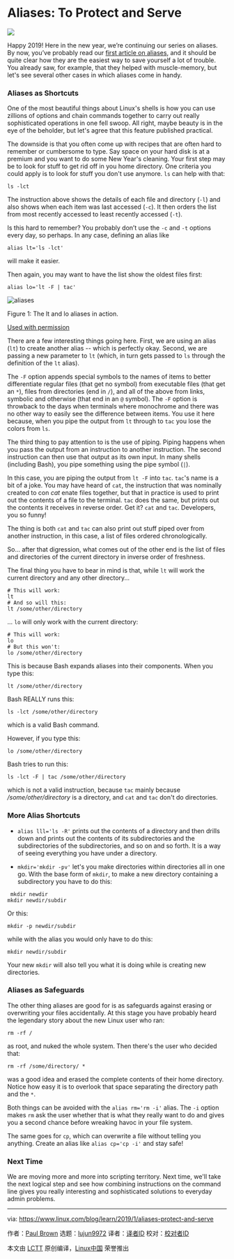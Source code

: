 [#]: collector: (lujun9972)
[#]: translator: ( )
[#]: reviewer: ( )
[#]: publisher: ( )
[#]: url: ( )
[#]: subject: (Aliases: To Protect and Serve)
[#]: via: (https://www.linux.com/blog/learn/2019/1/aliases-protect-and-serve)
[#]: author: (Paul Brown https://www.linux.com/users/bro66)

Aliases: To Protect and Serve
======

![](https://www.linux.com/sites/lcom/files/styles/rendered_file/public/prairie-path_1920.jpg?itok=wRARsM7p)

Happy 2019! Here in the new year, we’re continuing our series on aliases. By now, you’ve probably read our [first article on aliases][1], and it should be quite clear how they are the easiest way to save yourself a lot of trouble. You already saw, for example, that they helped with muscle-memory, but let's see several other cases in which aliases come in handy.

### Aliases as Shortcuts

One of the most beautiful things about Linux's shells is how you can use zillions of options and chain commands together to carry out really sophisticated operations in one fell swoop. All right, maybe beauty is in the eye of the beholder, but let's agree that this feature published practical.

The downside is that you often come up with recipes that are often hard to remember or cumbersome to type. Say space on your hard disk is at a premium and you want to do some New Year's cleaning. Your first step may be to look for stuff to get rid off in you home directory. One criteria you could apply is to look for stuff you don't use anymore. `ls` can help with that:

```
ls -lct
```

The instruction above shows the details of each file and directory (`-l`) and also shows when each item was last accessed (`-c`). It then orders the list from most recently accessed to least recently accessed (`-t`).

Is this hard to remember? You probably don’t use the `-c` and `-t` options every day, so perhaps. In any case, defining an alias like

```
alias lt='ls -lct'
```

will make it easier.

Then again, you may want to have the list show the oldest files first:

```
alias lo='lt -F | tac'
```

![aliases][3]

Figure 1: The lt and lo aliases in action.

[Used with permission][4]

There are a few interesting things going here. First, we are using an alias (`lt`) to create another alias -- which is perfectly okay. Second, we are passing a new parameter to `lt` (which, in turn gets passed to `ls` through the definition of the `lt` alias).

The `-F` option appends special symbols to the names of items to better differentiate regular files (that get no symbol) from executable files (that get an `*`), files from directories (end in `/`), and all of the above from links, symbolic and otherwise (that end in an `@` symbol). The `-F` option is throwback to the days when terminals where monochrome and there was no other way to easily see the difference between items. You use it here because, when you pipe the output from `lt` through to `tac` you lose the colors from `ls`.

The third thing to pay attention to is the use of piping. Piping happens when you pass the output from an instruction to another instruction. The second instruction can then use that output as its own input. In many shells (including Bash), you pipe something using the pipe symbol (`|`).

In this case, you are piping the output from `lt -F` into `tac`. `tac`'s name is a bit of a joke. You may have heard of `cat`, the instruction that was nominally created to con _cat_ enate files together, but that in practice is used to print out the contents of a file to the terminal. `tac` does the same, but prints out the contents it receives in reverse order. Get it? `cat` and `tac`. Developers, you so funny!

The thing is both `cat` and `tac` can also print out stuff piped over from another instruction, in this case, a list of files ordered chronologically.

So... after that digression, what comes out of the other end is the list of files and directories of the current directory in inverse order of freshness.

The final thing you have to bear in mind is that, while `lt` will work the current directory and any other directory...

```
# This will work:
lt
# And so will this:
lt /some/other/directory
```

... `lo` will only work with the current directory:

```
# This will work:
lo
# But this won't:
lo /some/other/directory
```

This is because Bash expands aliases into their components. When you type this:

```
lt /some/other/directory
```

Bash REALLY runs this:

```
ls -lct /some/other/directory
```

which is a valid Bash command.

However, if you type this:

```
lo /some/other/directory
```

Bash tries to run this:

```
ls -lct -F | tac /some/other/directory
```

which is not a valid instruction, because `tac` mainly because _/some/other/directory_ is a directory, and `cat` and `tac` don't do directories.

### More Alias Shortcuts

  * `alias lll='ls -R'` prints out the contents of a directory and then drills down and prints out the contents of its subdirectories and the subdirectories of the subdirectories, and so on and so forth. It is a way of seeing everything you have under a directory.

  * `mkdir='mkdir -pv'` let's you make directories within directories all in one go. With the base form of `mkdir`, to make a new directory containing a subdirectory you have to do this:

```
 mkdir newdir
mkdir newdir/subdir
```

Or this:

```
mkdir -p newdir/subdir
```

while with the alias you would only have to do this:

```
mkdir newdir/subdir
```

Your new `mkdir` will also tell you what it is doing while is creating new directories.




### Aliases as Safeguards

The other thing aliases are good for is as safeguards against erasing or overwriting your files accidentally. At this stage you have probably heard the legendary story about the new Linux user who ran:

```
rm -rf /
```

as root, and nuked the whole system. Then there's the user who decided that:

```
rm -rf /some/directory/ *
```

was a good idea and erased the complete contents of their home directory. Notice how easy it is to overlook that space separating the directory path and the `*`.

Both things can be avoided with the `alias rm='rm -i'` alias. The `-i` option makes `rm` ask the user whether that is what they really want to do and gives you a second chance before wreaking havoc in your file system.

The same goes for `cp`, which can overwrite a file without telling you anything. Create an alias like `alias cp='cp -i'` and stay safe!

### Next Time

We are moving more and more into scripting territory. Next time, we'll take the next logical step and see how combining instructions on the command line gives you really interesting and sophisticated solutions to everyday admin problems.


--------------------------------------------------------------------------------

via: https://www.linux.com/blog/learn/2019/1/aliases-protect-and-serve

作者：[Paul Brown][a]
选题：[lujun9972][b]
译者：[译者ID](https://github.com/译者ID)
校对：[校对者ID](https://github.com/校对者ID)

本文由 [LCTT](https://github.com/LCTT/TranslateProject) 原创编译，[Linux中国](https://linux.cn/) 荣誉推出

[a]: https://www.linux.com/users/bro66
[b]: https://github.com/lujun9972
[1]: https://www.linux.com/blog/learn/2019/1/aliases-protect-and-serve
[2]: https://www.linux.com/files/images/fig01png-0
[3]: https://www.linux.com/sites/lcom/files/styles/rendered_file/public/fig01_0.png?itok=crqTm_va (aliases)
[4]: https://www.linux.com/licenses/category/used-permission
